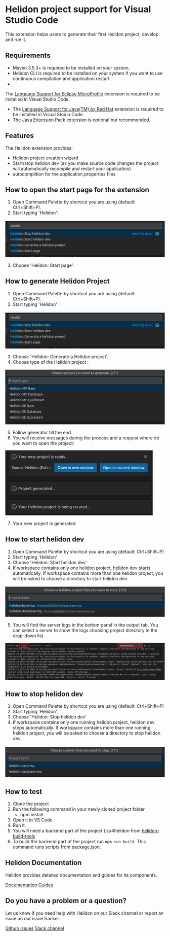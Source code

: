 # Helidon project support for Visual Studio Code

This extension helps users to generate their first Helidon project, develop and run it.

## Requirements

* Maven 3.5.3+ is required to be installed on your system.
* Helidon CLI is required to be installed on your system if you want to use continuous compilation and application
  restart.
*

The [Language Support for Eclipse MicroProfile](https://marketplace.visualstudio.com/items?itemName=redhat.vscode-microprofile)
extension is required to be installed in Visual Studio Code.

* The [Language Support for Java(TM) by Red Hat](https://marketplace.visualstudio.com/items?itemName=redhat.java)
  extension is required to be installed in Visual Studio Code.
* The [Java Extension Pack](https://marketplace.visualstudio.com/items?itemName=vscjava.vscode-java-pack) extension is
  optional but recommended.

## Features

The Helidon extension provides:

* Helidon project creation wizard
* Start/stop helidon dev (as you make source code changes the project will automatically recompile and restart your
  application)
* autocomplition for the application.properties files

## How to open the start page for the extension

1. Open Command Palette by shortcut you are using (default: Ctrl+Shift+P).
2. Start typing 'Helidon':

![](images/helidon_command_palette.png)

3. Choose 'Helidon: Start page'.

## How to generate Helidon Project

1. Open Command Palette by shortcut you are using (default: Ctrl+Shift+P).
2. Start typing 'Helidon' :

![](images/helidon_command_palette.png)

3. Choose 'Helidon: Generate a Helidon project'.
4. Choose type of the Helidon project :

![](images/generator_type_project_selection.png)

5. Follow generator till the end.
6. You will receive messages during the process and a request where do you want to open the project:

![](images/project_generator_messages.png)

7. Your new project is generated

## How to start helidon dev

1. Open Command Palette by shortcut you are using (default: Ctrl+Shift+P)
2. Start typing 'Helidon'
3. Choose 'Helidon: Start helidon dev'
4. If workspace contains only one helidon project, helidon dev starts automatically. If workspace contains more than one
   helidon project, you will be asked to choose a directory to start helidon dev.

![](images/start_server_selection.png)

5. You will find the server logs in the bottom panel in the output tab. You can select a server to show the logs
   choosing project directory in the drop-down list.

![](images/running_server_output.png)

## How to stop helidon dev

1. Open Command Palette by shortcut you are using (default: Ctrl+Shift+P)
2. Start typing 'Helidon'
3. Choose 'Helidon: Stop helidon dev'
4. If workspace contains only one running helidon project, helidon dev stops automatically. If workspace contains more
   than one running helidon project, you will be asked to choose a directory to stop helidon dev.

![](images/stop_server_selection.png)

## How to test

1. Clone the project
2. Run the following command in your newly cloned project folder
    * npm install
2. Open it in VS Code
3. Run it
4. You will need a backend part of the project Lsp4helidon
   from [helidon-build-tools](https://github.com/oracle/helidon-build-tools)
5. To build the backend part of the project run `npm run build`. This command runs scripts from package.json.

## Helidon Documentation

Helidon provides detailed documentation and guides for its components.

[Documentation](https://helidon.io/docs/latest)
[Guides](https://helidon.io/docs/latest/#/guides/01_overview)

## Do you have a problem or a question?

Let us know if you need help with Helidon on our Slack channel or report an issue on our issue tracker.

[Github issues](https://github.com/oracle/helidon-build-tools/issues)
[Slack channel](https://join.slack.com/t/helidon/shared_invite/enQtNDM1NjU3MjkyNDg2LWNiNGIzOGFhZDdjNzAyM2Y2MzlmMDI4NWY4YjE1OWQ2OTdkYTZkN2FlNDcxNmUyZmZmMTZhZmZhNWI2ZTI1NGI)
